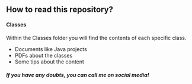 ## How to read this repository?

#### Classes
Within the Classes folder you will find the contents of each specific class.
* Documents like Java projects
* PDFs about the classes
* Some tips about the content

##### If you have any doubts, you can call me on social media!